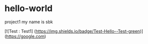 # hello-world
project1
my name is sbk


[![Test : Test1] (https://img.shields.io/badge/Test-Hello--Test-green)] (https://google.com)

